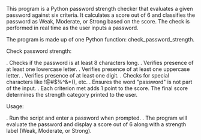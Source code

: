This program is a Python password strength checker that evaluates a given password against six criteria. It calculates a score out of 6 and classifies the password as Weak, Moderate, or Strong based on the score. The check is performed in real time as the user inputs a password.

The program is made up of one Python function: check_password_strength.

Check password strength:

. Checks if the password is at least 8 characters long.
. Verifies presence of at least one lowercase letter.
. Verifies presence of at least one uppercase letter.
. Verifies presence of at least one digit.
. Checks for special characters like !@#$%^&*(), etc.
. Ensures the word "password" is not part of the input.
. Each criterion met adds 1 point to the score. The final score determines the strength category printed to the user.

Usage:

. Run the script and enter a password when prompted.
. The program will evaluate the password and display a score out of 6 along with a strength label (Weak, Moderate, or Strong).
